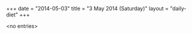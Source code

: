 +++
date = "2014-05-03"
title = "3 May 2014 (Saturday)"
layout = "daily-diet"
+++

<p>&lt;no entries&gt;</p>